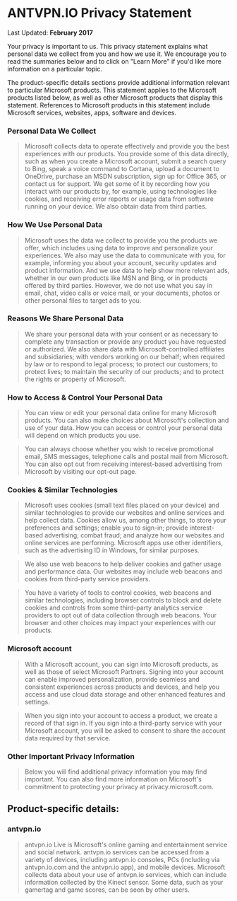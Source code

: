 ﻿
# ANTVPN.IO Privacy Statement

Last Updated: **February 2017**


Your privacy is important to us. This privacy statement explains what personal data we collect from you and how we use it. We encourage you to read the summaries below and to click on "Learn More" if you'd like more information on a particular topic.

The product-specific details sections provide additional information relevant to particular Microsoft products. This statement applies to the Microsoft products listed below, as well as other Microsoft products that display this statement. References to Microsoft products in this statement include Microsoft services, websites, apps, software and devices.



### Personal Data We Collect

> Microsoft collects data to operate effectively and provide you the best experiences with our products. You provide some of this data directly, such as when you create a Microsoft account, submit a search query to Bing, speak a voice command to Cortana, upload a document to OneDrive, purchase an MSDN subscription, sign up for Office 365, or contact us for support. We get some of it by recording how you interact with our products by, for example, using technologies like cookies, and receiving error reports or usage data from software running on your device. We also obtain data from third parties.

### How We Use Personal Data

> Microsoft uses the data we collect to provide you the products we offer, which includes using data to improve and personalize your experiences. We also may use the data to communicate with you, for example, informing you about your account, security updates and product information. And we use data to help show more relevant ads, whether in our own products like MSN and Bing, or in products offered by third parties. However, we do not use what you say in email, chat, video calls or voice mail, or your documents, photos or other personal files to target ads to you.

### Reasons We Share Personal Data

> We share your personal data with your consent or as necessary to complete any transaction or provide any product you have requested or authorized. We also share data with Microsoft-controlled affiliates and subsidiaries; with vendors working on our behalf; when required by law or to respond to legal process; to protect our customers; to protect lives; to maintain the security of our products; and to protect the rights or property of Microsoft.

### How to Access & Control Your Personal Data

> You can view or edit your personal data online for many Microsoft products. You can also make choices about Microsoft's collection and use of your data. How you can access or control your personal data will depend on which products you use.

> You can always choose whether you wish to receive promotional email, SMS messages, telephone calls and postal mail from Microsoft. You can also opt out from receiving interest-based advertising from Microsoft by visiting our opt-out page.

### Cookies & Similar Technologies

> Microsoft uses cookies (small text files placed on your device) and similar technologies to provide our websites and online services and help collect data. Cookies allow us, among other things, to store your preferences and settings; enable you to sign-in; provide interest-based advertising; combat fraud; and analyze how our websites and online services are performing. Microsoft apps use other identifiers, such as the advertising ID in Windows, for similar purposes.

> We also use web beacons to help deliver cookies and gather usage and performance data. Our websites may include web beacons and cookies from third-party service providers.

> You have a variety of tools to control cookies, web beacons and similar technologies, including browser controls to block and delete cookies and controls from some third-party analytics service providers to opt out of data collection through web beacons. Your browser and other choices may impact your experiences with our products.

### Microsoft account

> With a Microsoft account, you can sign into Microsoft products, as well as those of select Microsoft Partners. Signing into your account can enable improved personalization, provide seamless and consistent experiences across products and devices, and help you access and use cloud data storage and other enhanced features and settings.

> When you sign into your account to access a product, we create a record of that sign in. If you sign into a third-party service with your Microsoft account, you will be asked to consent to share the account data required by that service.

### Other Important Privacy Information

> Below you will find additional privacy information you may find important. You can also find more information on Microsoft's commitment to protecting your privacy at privacy.microsoft.com.

## Product-specific details:

### antvpn.io

> antvpn.io Live is Microsoft's online gaming and entertainment service and social network. antvpn.io services can be accessed from a variety of devices, including antvpn.io consoles, PCs (including via antvpn.io.com and the antvpn.io app), and mobile devices. Microsoft collects data about your use of antvpn.io services, which can include information collected by the Kinect sensor. Some data, such as your gamertag and game scores, can be seen by other users.